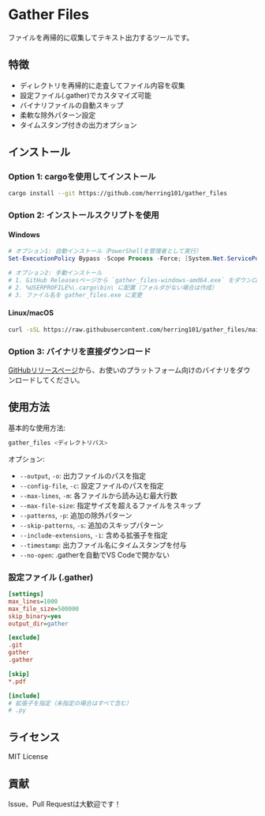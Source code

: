 # Gather Files

ファイルを再帰的に収集してテキスト出力するツールです。

## 特徴

- ディレクトリを再帰的に走査してファイル内容を収集
- 設定ファイル(.gather)でカスタマイズ可能
- バイナリファイルの自動スキップ
- 柔軟な除外パターン設定
- タイムスタンプ付きの出力オプション

## インストール

### Option 1: cargoを使用してインストール

```bash
cargo install --git https://github.com/herring101/gather_files
```

### Option 2: インストールスクリプトを使用

#### Windows
```powershell
# オプション1: 自動インストール（PowerShellを管理者として実行）
Set-ExecutionPolicy Bypass -Scope Process -Force; [System.Net.ServicePointManager]::SecurityProtocol = [System.Net.ServicePointManager]::SecurityProtocol -bor 3072; iex ((New-Object System.Net.WebClient).DownloadString('https://raw.githubusercontent.com/herring101/gather_files/main/install.ps1'))

# オプション2: 手動インストール
# 1. GitHub Releasesページから `gather_files-windows-amd64.exe` をダウンロード
# 2. %USERPROFILE%\.cargo\bin\ に配置（フォルダがない場合は作成）
# 3. ファイル名を gather_files.exe に変更
```

#### Linux/macOS
```bash
curl -sSL https://raw.githubusercontent.com/herring101/gather_files/main/install.sh | sh
```

### Option 3: バイナリを直接ダウンロード

[GitHubリリースページ](https://github.com/herring101/gather_files/releases/latest)から、お使いのプラットフォーム向けのバイナリをダウンロードしてください。

## 使用方法

基本的な使用方法:

```bash
gather_files <ディレクトリパス>
```

オプション:
- `--output`, `-o`: 出力ファイルのパスを指定
- `--config-file`, `-c`: 設定ファイルのパスを指定
- `--max-lines`, `-m`: 各ファイルから読み込む最大行数
- `--max-file-size`: 指定サイズを超えるファイルをスキップ
- `--patterns`, `-p`: 追加の除外パターン
- `--skip-patterns`, `-s`: 追加のスキップパターン
- `--include-extensions`, `-i`: 含める拡張子を指定
- `--timestamp`: 出力ファイル名にタイムスタンプを付与
- `--no-open`: .gatherを自動でVS Codeで開かない

### 設定ファイル (.gather)

```ini
[settings]
max_lines=1000
max_file_size=500000
skip_binary=yes
output_dir=gather

[exclude]
.git
gather
.gather

[skip]
*.pdf

[include]
# 拡張子を指定（未指定の場合はすべて含む）
# .py
```

## ライセンス

MIT License

## 貢献

Issue、Pull Requestは大歓迎です！